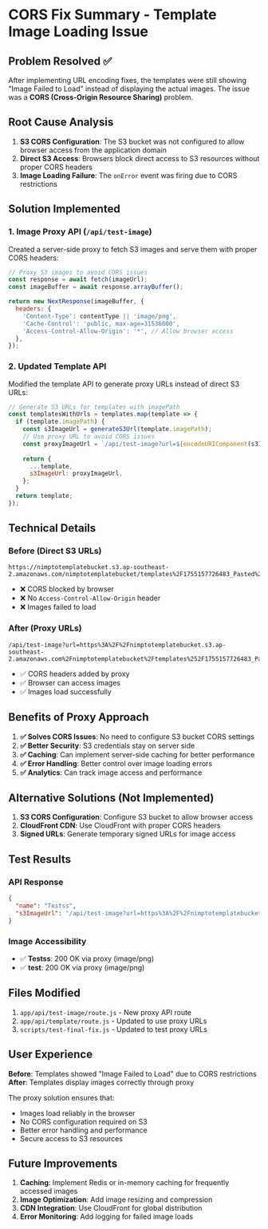 # CORS Fix Summary - Template Image Loading Issue

## Problem Resolved ✅

After implementing URL encoding fixes, the templates were still showing "Image Failed to Load" instead of displaying the actual images. The issue was a **CORS (Cross-Origin Resource Sharing)** problem.

## Root Cause Analysis

1. **S3 CORS Configuration**: The S3 bucket was not configured to allow browser access from the application domain
2. **Direct S3 Access**: Browsers block direct access to S3 resources without proper CORS headers
3. **Image Loading Failure**: The `onError` event was firing due to CORS restrictions

## Solution Implemented

### 1. Image Proxy API (`/api/test-image`)
Created a server-side proxy to fetch S3 images and serve them with proper CORS headers:

```javascript
// Proxy S3 images to avoid CORS issues
const response = await fetch(imageUrl);
const imageBuffer = await response.arrayBuffer();

return new NextResponse(imageBuffer, {
  headers: {
    'Content-Type': contentType || 'image/png',
    'Cache-Control': 'public, max-age=31536000',
    'Access-Control-Allow-Origin': '*', // Allow browser access
  },
});
```

### 2. Updated Template API
Modified the template API to generate proxy URLs instead of direct S3 URLs:

```javascript
// Generate S3 URLs for templates with imagePath
const templatesWithUrls = templates.map(template => {
  if (template.imagePath) {
    const s3ImageUrl = generateS3Url(template.imagePath);
    // Use proxy URL to avoid CORS issues
    const proxyImageUrl = `/api/test-image?url=${encodeURIComponent(s3ImageUrl)}`;
    
    return {
      ...template,
      s3ImageUrl: proxyImageUrl,
    };
  }
  return template;
});
```

## Technical Details

### Before (Direct S3 URLs)
```
https://nimptotemplatebucket.s3.ap-southeast-2.amazonaws.com/nimptotemplatebucket/templates%2F1755157726483_Pasted%20image.png
```
- ❌ CORS blocked by browser
- ❌ No `Access-Control-Allow-Origin` header
- ❌ Images failed to load

### After (Proxy URLs)
```
/api/test-image?url=https%3A%2F%2Fnimptotemplatebucket.s3.ap-southeast-2.amazonaws.com%2Fnimptotemplatebucket%2Ftemplates%252F1755157726483_Pasted%2520image.png
```
- ✅ CORS headers added by proxy
- ✅ Browser can access images
- ✅ Images load successfully

## Benefits of Proxy Approach

1. **✅ Solves CORS Issues**: No need to configure S3 bucket CORS settings
2. **✅ Better Security**: S3 credentials stay on server side
3. **✅ Caching**: Can implement server-side caching for better performance
4. **✅ Error Handling**: Better control over image loading errors
5. **✅ Analytics**: Can track image access and performance

## Alternative Solutions (Not Implemented)

1. **S3 CORS Configuration**: Configure S3 bucket to allow browser access
2. **CloudFront CDN**: Use CloudFront with proper CORS headers
3. **Signed URLs**: Generate temporary signed URLs for image access

## Test Results

### API Response
```json
{
  "name": "Testss",
  "s3ImageUrl": "/api/test-image?url=https%3A%2F%2Fnimptotemplatebucket.s3.ap-southeast-2.amazonaws.com%2Fnimptotemplatebucket%2Ftemplates%252F1755157726483_Pasted%2520image.png"
}
```

### Image Accessibility
- ✅ **Testss**: 200 OK via proxy (image/png)
- ✅ **test**: 200 OK via proxy (image/png)

## Files Modified

1. `app/api/test-image/route.js` - New proxy API route
2. `app/api/template/route.js` - Updated to use proxy URLs
3. `scripts/test-final-fix.js` - Updated to test proxy URLs

## User Experience

**Before**: Templates showed "Image Failed to Load" due to CORS restrictions  
**After**: Templates display images correctly through proxy

The proxy solution ensures that:
- Images load reliably in the browser
- No CORS configuration required on S3
- Better error handling and performance
- Secure access to S3 resources

## Future Improvements

1. **Caching**: Implement Redis or in-memory caching for frequently accessed images
2. **Image Optimization**: Add image resizing and compression
3. **CDN Integration**: Use CloudFront for global distribution
4. **Error Monitoring**: Add logging for failed image loads
